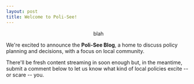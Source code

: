 ```yaml
---
layout: post
title: Welcome to Poli-See!
---
```


<center>
  blah
</center>

We're excited to announce the __Poli-See Blog__, a home to discuss policy planning and decisions, with a focus on local community.

There'll be fresh content streaming in soon enough but, in the meantime, submit a comment below to let us know what kind of local policies excite -- or scare -- you.
